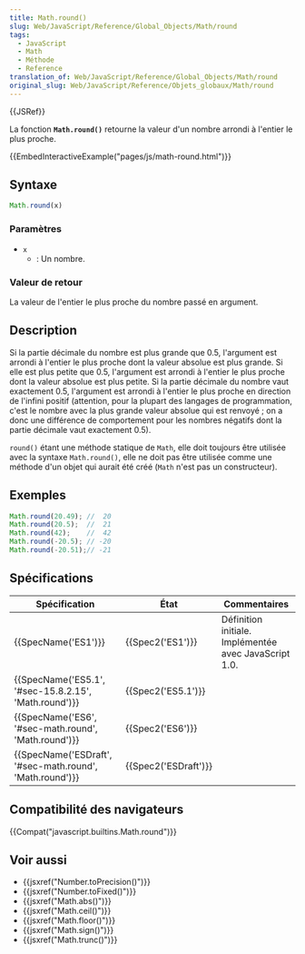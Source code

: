```yaml
---
title: Math.round()
slug: Web/JavaScript/Reference/Global_Objects/Math/round
tags:
  - JavaScript
  - Math
  - Méthode
  - Reference
translation_of: Web/JavaScript/Reference/Global_Objects/Math/round
original_slug: Web/JavaScript/Reference/Objets_globaux/Math/round
---
```

{{JSRef}}

La fonction **`Math.round()`** retourne la valeur d'un nombre arrondi à l'entier le plus proche.

{{EmbedInteractiveExample("pages/js/math-round.html")}}

## Syntaxe

```js
Math.round(x)
```

### Paramètres

- `x`
  - : Un nombre.

### Valeur de retour

La valeur de l'entier le plus proche du nombre passé en argument.

## Description

Si la partie décimale du nombre est plus grande que 0.5, l'argument est arrondi à l'entier le plus proche dont la valeur absolue est plus grande. Si elle est plus petite que 0.5, l'argument est arrondi à l'entier le plus proche dont la valeur absolue est plus petite. Si la partie décimale du nombre vaut exactement 0.5, l'argument est arrondi à l'entier le plus proche en direction de l'infini positif (attention, pour la plupart des langages de programmation, c'est le nombre avec la plus grande valeur absolue qui est renvoyé ; on a donc une différence de comportement pour les nombres négatifs dont la partie décimale vaut exactement 0.5).

`round()` étant une méthode statique de `Math`, elle doit toujours être utilisée avec la syntaxe `Math.round()`, elle ne doit pas être utilisée comme une méthode d'un objet qui aurait été créé (`Math` n'est pas un constructeur).

## Exemples

```js
Math.round(20.49); //  20
Math.round(20.5);  //  21
Math.round(42);    //  42
Math.round(-20.5); // -20
Math.round(-20.51);// -21
```

## Spécifications

| Spécification                                                                | État                         | Commentaires                                          |
| ---------------------------------------------------------------------------- | ---------------------------- | ----------------------------------------------------- |
| {{SpecName('ES1')}}                                                     | {{Spec2('ES1')}}         | Définition initiale. Implémentée avec JavaScript 1.0. |
| {{SpecName('ES5.1', '#sec-15.8.2.15', 'Math.round')}}     | {{Spec2('ES5.1')}}     |                                                       |
| {{SpecName('ES6', '#sec-math.round', 'Math.round')}}         | {{Spec2('ES6')}}         |                                                       |
| {{SpecName('ESDraft', '#sec-math.round', 'Math.round')}} | {{Spec2('ESDraft')}} |                                                       |

## Compatibilité des navigateurs

{{Compat("javascript.builtins.Math.round")}}

## Voir aussi

- {{jsxref("Number.toPrecision()")}}
- {{jsxref("Number.toFixed()")}}
- {{jsxref("Math.abs()")}}
- {{jsxref("Math.ceil()")}}
- {{jsxref("Math.floor()")}}
- {{jsxref("Math.sign()")}}
- {{jsxref("Math.trunc()")}}
